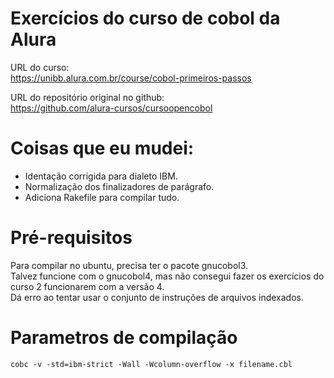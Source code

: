 # Exercícios do curso de cobol da Alura

URL do curso:<br />
https://unibb.alura.com.br/course/cobol-primeiros-passos

URL do repositório original no github:<br />
https://github.com/alura-cursos/cursoopencobol


# Coisas que eu mudei:

- Identação corrigida para dialeto IBM.
- Normalização dos finalizadores de parágrafo.
- Adiciona Rakefile para compilar tudo.


# Pré-requisitos

Para compilar no ubuntu, precisa ter o pacote gnucobol3.<br />
Talvez funcione com o gnucobol4, mas não consegui fazer os exercícios do curso 2 funcionarem com a versão 4.<br />
Dá erro ao tentar usar o conjunto de instruções de arquivos indexados.


# Parametros de compilação

`cobc -v -std=ibm-strict -Wall -Wcolumn-overflow -x filename.cbl`

